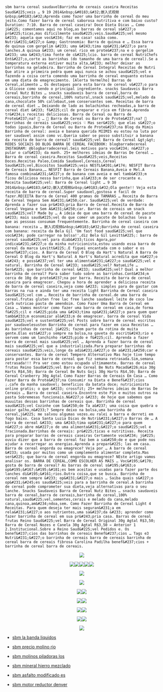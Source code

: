 
```
sbm barra cereal saudavelBarrinha de cereais caseira Receitas Saud&#225;veis … 9 19 2014&nbsp;&#0183;&#32;嵌入式视频&nbsp;&#0183;&#32;Aprenda como fazer uma barrinha de cereal do meu jeito.Como fazer barra de cereal saborosa nutritiva e com baixo custo? Duration: 7:10. Barra de cereal caseira! Doce Dieta Dicas … Como j&#225; comentamos aqui no blog,as barras de cereal s&#227;o pr&#225;ticas,mas dificilmente saud&#225;veis.Saud&#225;vel mesmo &#233; aquela que voc&#234; faz em casa! saiba como. Nutri&#231;&#227;o &amp; Gastronomia: Barra de quinua e … Essa barra de quinua com gergelim &#233; uma &#243;tima op&#231;&#227;o para lanches.A quinua &#233; um cereal rico em prote&#237;na e o gergelim &#233; uma &#243;tima fonte de c&#225;lcio. barra de cereal NutriChefs Ent&#227;o,corte as barrinhas (do tamanho de uma barra de cereal).Se a temperatura externa estiver muita alta,&#233; melhor deixar as barrinhas na geladeira. Barrinha de Cereal Integral Receitas de Nutri Que atire a primeira pedra quem aqui nunca se achou saud&#225;vel e fazendo a coisa certa comendo uma barrinha de cereal enquanto estava em uma dieta de emagrecimento. [Alerta Vermelho] Barras de Cereal,alimento … Os destaques para esta barra de cereal v&#227;o para a Glicose como sendo o principal ingrediente. snacks Saudaveis Barra Cereal Nutz Bites … snacks saudaveis barra de cereal,barra de cereais,barrinha de cereal,100% natural,snack saud&#225;vel,melado da cana,chocolate 50% callebaut,sem conservantes sem. Receitas de barra de cereal diet … Deixando de lado as bolachinhas recheadas,a barra de cereal diet &#233; f&#225;cil de preparar e rica em fibras.Aprenda tr&#234;s receitas deliciosas. Barra de Cereal ou Barra de Prote&#237;na? 💚 … 🤔 Barra de Cereal ou Barra de Prote&#237;na? 💚 Barrinhas de cereais saud&#225;veis ☟ Mas ser&#225; que elas s&#227;o todas iguais,Barra de Cereal ou Barra de Prote&#237;na Blog da Mimis Barrinha de cereal: aveia e banana querida MIIMIS eu estou na luta por ser saudavel assim como vc.Queria saber se posso substituir a banana da receita de barra de cereal? saud&#225;vel Barra de Cereal &gt;&gt; REDES SOCIAIS DO BLOG BARRA DE CEREAL FACEBOOK: blogbarradecereal INSTAGRAM: @blogbarradecereal.Seis motivos para voc&#234; n&#227;o pular o caf&#233; da manh. 25+ melhores ideias de Barras De Cereal … Barra de cereal caseira.Receitas Saud&#225;veis,Receitas Doces.Receitas Paleo,Comida Saudavel,Cereais,Cereal Saud&#225;vel,Biscoitos Saud&#225;veis NESTL&#201;&#174; NESFIT Barra de Cereais Banana,… NESFIT Barra de Cereais Banana,Aveia e Mel.A famosa combina&#231;&#227;o de banana com aveia e mel tamb&#233;m ficou deliciosa nessa barrinha,que al&#233;m de ser crocante e. Receita Saud&#225;vel: Barra de Cereal light … 9 30 2014&nbsp;&#0183;&#32;嵌入式视频&nbsp;&#0183;&#32;Ola gente!! Veja esta receita de barra de cereal.Super saudavel,gostosa e facil de fazer.RECEITA Barra de Cereal 400 gramas de TAMARAS … Receita de Barra de Cereal Vegana Sem A&#231;&#250;car. Saud&#225;vel de verdade: Aprenda a fazer sua pr&#243;pria Barra de Cereal.Receita de Barra de Cereal Vegana e Sem A&#231;&#250;car. Barras de cereais um snack saud&#225;vel? Made by … A ideia de que uma barra de cereal de pacote &#233; mais saud&#225;vel do que comer um pacote de bolachas leva a que as pessoas consumam frequentemente. Barrinha de cereal caseira com banana: receita … 嵌入式视频&nbsp;&#0183;&#32;Barrinha de cereal caseira com banana: receita da Bela Gil 'Um fast food saud&#225;vel que voc&#234; pode carregar na bolsa!',diz Bela Gil Levitt&#225;: barra de cereal saud&#225;vel para diab&#233;ticos Agora,por indica&#231;&#227;o da minha nutricionista,estou usando essa barra de cereal da marca Levitt&#225;.E fiquei encantada com o sabor e os benef&#237;cios. A Barra de Cereal O Blog da Hart's Natural A Barra de Cereal O Blog da Hart's Natural A Hart's Natural acredita que n&#227;o s&#243; e poss&#237;vel ter uma alimenta&#231;&#227;o saud&#225;vel e natural. Barrinha de Cereal &#233; saud&#225;vel? NatueLife … Ser&#225; que barrinha de cereal &#233; saud&#225;vel? Qual a melhor barrinha de cereal? Para saber tudo sobre as barrinhas.Cont&#234;m cerca de 10g de prote&#237;na por barra. Receita de barra de cereal caseira para emagrecer. Chegou a hora de aprender a deliciosa receita de barra de cereal caseira,veja como &#233; simples para de gastar com barras na rua e ainda ter uma receita light Barrinha de Cereal caseira Saud&#225;vel com … Receita de barrinha de cereal.de uma barra de cereal.frutas gluten free lac free lanche saudavel leite de coco low carb nutricao pasta de amendoim. Como Fazer Uma Barra de Cereal em Casa … Vamos mostrar como fazer uma barra de cereal em casa,de forma f&#225;cil e r&#225;pida uma &#243;tima op&#231;&#227;o para quem quer tamb&#233;m economizar al&#233;m de emagrecer. barra de cereal Vida saud&#225;vel e sustent&#225;vel Posts sobre barra de cereal escritos por saudavelesusten Barrinha de cereal para fazer em casa Receitas … As barrinhas de cereal j&#225; fazem parte da rotina de muita gente.Elas est&#227;o sempre na bolsa,na gaveta do escrit&#243;rio e servem como um lanchinho r&#225;pido e f&#225;cil. Aprenda a fazer barra de cereal mais saud&#225;vel … Aprenda a fazer barra de cereal mais saud&#225;vel que a industrializada.Para preparar barrinhas de cereais saud&#225;veis,longe da adi&#231;&#227;o de a&#231;&#250;car e conservantes. Barra de cereal Tempero Alternativo Mas hoje tive tempo para postar essa barra de cereal que fiz semana retrasada.Sim,semana retrasada!!! Pra ver como estou ocupado ultimamente. Barras de cereal frutas Reino Saud&#225;vel Barra de Cereal Be Nuts Macad&#226;mia 30g Harts R$4,50; Barra de Cereal Be Nuts Goji 30g Harts R$4,50; Barra de Cereal Cranberry 30g Agtal Como Fazer Barras de Cereais Em Casa … Como Fazer Barra de Prote&#237;na Consumir na Dieta e Benef&#237;cios ;.cafe da manha saudavel; beneficios da batata doce; nutricionista online gratis; o que &#233; crossfit; 25+ melhores ideias de Barras De Cereais … Barra de cereal caseira.Encontre este Pin e muitos outros na pasta Sobremesas funcionais.N&#227;o &#233; de hoje que sabemos que muuuitas dessas barrinhas de cereais que. Barrinha de cereal saud&#225;vel Cozinhe com Sa&#250;de Ta a&#237; uma coisa que quebra o maior galho,n&#233;? Sempre deixo na bolsa,uma barrinha de cereal,j&#225; me salvou algumas vezes.eu ralei a barra e derreti em fogo baixo. Casa Santa Luzia Dicas de Nutri&#231;&#227;o Barras de … A barra de cereal &#233; uma &#243;tima op&#231;&#227;o para quem n&#227;o abre m&#227;o de uma alimenta&#231;&#227;o saud&#225;vel e fracionada.Barrinhas de cereais: pr&#225;ticas e nutritivas. Receita para preparar barras de cereais caseiras Certamente voc&#234; j&#225; ouviu dizer que a barra de cereal faz bem a sa&#250;de e que pode nos ajudar a recarregar as energias.Aprenda a prepar&#225; las em casa. Barra de cereal engorda ou emagrece? Veja por … A barra de cereal &#233; usada por muitos como um complemento alimentar completo.Mas ser&#225; que barra de cereal engorda ou emagrece? NEste artigo vamos analisar os. BARRA DE CEREAL,COMO ESCOLHER AS MAIS … Voc&#195;&#170; gosta de barra de cereal? As barras de cereal s&#195;&#163;o op&#195;&#167;&#195;&#181;es bem aceitas e usadas para fazer parte dos lanches di&#195;&#161;rios.Outra coisa,que se busca. Barrinha de cereal nem sempre &#233; op&#231;&#227;o mais … Saiba quais s&#227;o op&#231;&#245;es saud&#225;veis para a barrinha de cereal.A barrinha de cereal pode comprometer sua dieta,veja alternativas para o seu lanche. Snacks Saudaveis Barra de Cereal Nutz Bites … snacks saudaveis barra de cereal,barra de cereais,barrinha de cereal,100% natural,saud&#225;vel,sementes,cerais e melado da cana,melado cana,quinoa,am&#234;ndoa,sem. Como Fazer Barrinha de Cereal Light 4 Receitas. Para quem deseja ter mais seguran&#231;a em rela&#231;&#227;o aos nutrientes,uma sa&#237;da &#233; aprender como fazer barrinha de cereal em sua pr&#243;pria casa. Barras de cereal frutas Reino Saud&#225;vel Barra de Cereal Original 30g Agtal R$3,50; Barra de Cereal Nozes e Canela 30g Agtal R$3,50 ← Anterior 1 2.Institucional.Sobre a Reino Saud&#225;vel Pedidos e. Os benef&#237;cios das barrinhas de cereais Benef&#237;cios … Tags e3 Nutri&#231;&#227;o barrinha de cereais barra de cereais barrinha de cereal barra de cereais fibrosa Carolina Padilha benef&#237;cios + barrinha de cereal barra de cereais. 
```

<div align="center">

<a href="https://es-crusher.shibang-china.com/github&k=sbm+barra+cereal+saudavel"><img src="https://static.shibang-china.com/es/crusher/logo.jpg"></a>

<a href="https://es-crusher.shibang-china.com/github&k=sbm+barra+cereal+saudavel"><img src="https://static.shibang-china.com/es/crusher/index.jpg"></a><a href="https://es-crusher.shibang-china.com/material.htmlgithub&k=sbm+barra+cereal+saudavel"><img src="https://static.shibang-china.com/es/crusher/material.jpg"></a><a href="https://es-crusher.shibang-china.com/application.htmlgithub&k=sbm+barra+cereal+saudavel"><img src="https://static.shibang-china.com/es/crusher/application.jpg"></a><a href="https://es-crusher.shibang-china.com/aboutus.htmlgithub&k=sbm+barra+cereal+saudavel"><img src="https://static.shibang-china.com/es/crusher/aboutus.jpg"></a><a href="https://es-crusher.shibang-china.com/contact.htmlgithub&k=sbm+barra+cereal+saudavel"><img src="https://static.shibang-china.com/es/crusher/contact.jpg"></a>

<a href="https://es-crusher.shibang-china.com/github&k=sbm+barra+cereal+saudavel"><img src="https://static.shibang-china.com/es/crusher/banner.jpg"></a>

<a href="https://swt.shibang-china.com/github&k=sbm+barra+cereal+saudavel"><img src="https://static.shibang-china.com/es/crusher/text.jpg"></a>

<a href="https://swt.shibang-china.com/github&k=sbm+barra+cereal+saudavel"><img src="https://static.shibang-china.com/es/crusher/chat.jpg"></a><a href="https://es-crusher.shibang-china.com/contact.htmlgithub&k=sbm+barra+cereal+saudavel"><img src="https://static.shibang-china.com/es/crusher/message.jpg"></a>

<a href="https://es-crusher.shibang-china.com/products/pe.htmlgithub&k=sbm+barra+cereal+saudavel"><img src="https://static.shibang-china.com/es/crusher/pe.jpg"></a><a href="https://es-crusher.shibang-china.com/products/pf.htmlgithub&k=sbm+barra+cereal+saudavel"><img src="https://static.shibang-china.com/es/crusher/pf.jpg"></a>

<a href="https://es-crusher.shibang-china.com/products/hpt.htmlgithub&k=sbm+barra+cereal+saudavel"><img src="https://static.shibang-china.com/es/crusher/hpt.jpg"></a><a href="https://es-crusher.shibang-china.com/products/vsi.htmlgithub&k=sbm+barra+cereal+saudavel"><img src="https://static.shibang-china.com/es/crusher/vsi.jpg"></a>

<a href="https://es-crusher.shibang-china.com/products/klv.htmlgithub&k=sbm+barra+cereal+saudavel"><img src="https://static.shibang-china.com/es/crusher/klv.jpg"></a><a href="https://es-crusher.shibang-china.com/products/portable.htmlgithub&k=sbm+barra+cereal+saudavel"><img src="https://static.shibang-china.com/es/crusher/portable.jpg"></a>

<a href="https://swt.shibang-china.com/github&k=sbm+barra+cereal+saudavel"><img src="https://static.shibang-china.com/es/crusher/case.jpg"></a>

</div>


* [sbm la banda liquidos](sbm%20la%20banda%20liquidos.md)

* [sbm precio molino rio](sbm%20precio%20molino%20rio.md)

* [sbm molinos piladoras los](sbm%20molinos%20piladoras%20los.md)

* [sbm mineral hierro mezclado](sbm%20mineral%20hierro%20mezclado.md)

* [sbm asfalto modificado es](sbm%20asfalto%20modificado%20es.md)

* [sbm motor reductor denver](sbm%20motor%20reductor%20denver.md)